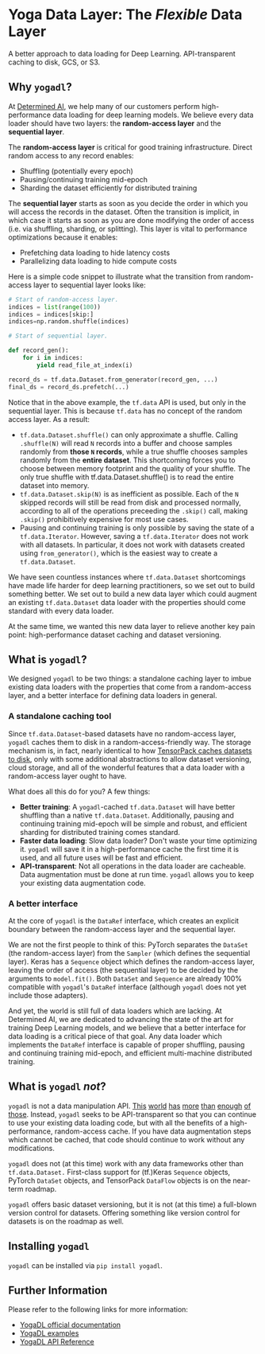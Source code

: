 # Yoga Data Layer: The _Flexible_ Data Layer

A better approach to data loading for Deep Learning.  API-transparent caching to disk, GCS, or S3.

## Why `yogadl`?

At [Determined AI](https://determined.ai), we help many of our customers perform high-performance data
loading for deep learning models.  We believe every data loader should have two layers: the
**random-access layer** and the **sequential layer**.

The **random-access layer** is critical for good training infrastructure.  Direct random access to
any record enables:

  - Shuffling (potentially every epoch)
  - Pausing/continuing training mid-epoch
  - Sharding the dataset efficiently for distributed training

The **sequential layer** starts as soon as you decide the order in which you will access the records in
the dataset.  Often the transition is implicit, in which case it starts as soon as you are done
modifying the order of access (i.e. via shuffling, sharding, or splitting).  This layer is vital to
performance optimizations because it enables:

  - Prefetching data loading to hide latency costs
  - Parallelizing data loading to hide compute costs

Here is a simple code snippet to illustrate what the transition from random-access layer to
sequential layer looks like:

```python
# Start of random-access layer.
indices = list(range(100))
indices = indices[skip:]
indices=np.random.shuffle(indices)

# Start of sequential layer.

def record_gen():
    for i in indices:
        yield read_file_at_index(i)

record_ds = tf.data.Dataset.from_generator(record_gen, ...)
final_ds = record_ds.prefetch(...)

```

Notice that in the above example, the `tf.data` API is used, but only in the sequential layer.
This is because `tf.data` has no concept of the random access layer.  As a result:

  - `tf.data.Dataset.shuffle()` can only approximate a shuffle.  Calling `.shuffle(N)` will read
    `N` records into a buffer and choose samples randomly from **those `N` records**, while a true
    shuffle chooses samples randomly from the **entire dataset**.  This shortcoming forces you
    to choose between memory footprint and the quality of your shuffle.  The only true
    shuffle with tf.data.Dataset.shuffle() is to read the entire dataset into memory.
  - `tf.data.Dataset.skip(N)` is as inefficient as possible.  Each of the `N` skipped records will
    still be read from disk and processed normally, according to all of the operations preceeding
    the `.skip()` call, making `.skip()` prohibitively expensive for most use cases.
  - Pausing and continuing training is only possible by saving the state of a `tf.data.Iterator`.
    However, saving a `tf.data.Iterator` does not work with all datasets.  In particular, it does
    not work with datasets created using `from_generator()`, which is the easiest way to create a
    `tf.data.Dataset`.

We have seen countless instances where `tf.data.Dataset` shortcomings have made life harder for
deep learning practitioners, so we set out to build something better.  We set out to build a new
data layer which could augment an existing `tf.data.Dataset` data loader with the properties should
come standard with every data loader.

At the same time, we wanted this new data layer to relieve another key pain point: high-performance
dataset caching and dataset versioning.

## What is `yogadl`?

We designed `yogadl` to be two things: a standalone caching layer to imbue existing data loaders
with the properties that come from a random-access layer, and a better interface for defining data
loaders in general.

### A standalone caching tool

Since `tf.data.Dataset`-based datasets have no random-access layer, `yogadl` caches them to disk in
a random-access-friendly way.  The storage mechanism is, in fact, nearly identical to how
[TensorPack caches datasets to disk](https://tensorpack.readthedocs.io/modules/dataflow.html#tensorpack.dataflow.LMDBSerializer),
only with some additional abstractions to allow dataset versioning, cloud storage, and all of the
wonderful features that a data loader with a random-access layer ought to have.

What does all this do for you?  A few things:

 - **Better training**: A `yogadl`-cached `tf.data.Dataset` will have better shuffling than a
   native `tf.data.Dataset`.  Additionally, pausing and continuing training mid-epoch will be
   simple and robust, and efficient sharding for distributed training comes standard.
 - **Faster data loading**: Slow data loader?  Don't waste your time optimizing it.  `yogadl` will
   save it in a high-performance cache the first time it is used, and all future uses will be
   fast and efficient.
 - **API-transparent**: Not all operations in the data loader are cacheable.  Data augmentation
   must be done at run time.  `yogadl` allows you to keep your existing data augmentation code.

### A better interface

At the core of `yogadl` is the `DataRef` interface, which creates an explicit boundary between the
random-access layer and the sequential layer.

We are not the first people to think of this: PyTorch separates the `DataSet` (the random-access
layer) from the `Sampler` (which defines the sequential layer).  Keras has a `Sequence` object
which defines the random-access layer, leaving the order of access (the sequential layer) to be
decided by the arguments to `model.fit()`.  Both `DataSet` and `Sequence` are already 100%
compatible with `yogadl`'s `DataRef` interface (although `yogadl` does not yet include those
adapters).

And yet, the world is still full of data loaders which are lacking.  At Determined AI, we are
dedicated to advancing the state of the art for training Deep Learning models, and we believe that
a better interface for data loading is a critical piece of that goal.  Any data loader which
implements the `DataRef` interface is capable of proper shuffling, pausing and continuing training
mid-epoch, and efficient multi-machine distributed training.

## What is `yogadl` _not_?

`yogadl` is not a data manipulation API.
[This](https://www.tensorflow.org/api_docs/python/tf/data/Dataset)
[world](https://tensorpack.readthedocs.io/tutorial/dataflow.html)
[has](https://keras.io/preprocessing/image/)
[more](https://pytorch.org/docs/stable/torchvision/ops.html)
[than](https://numpy.org/)
[enough](https://pandas.pydata.org/)
[of](https://docs.nvidia.com/deeplearning/sdk/dali-developer-guide/docs/index.html)
[those](https://opencv-python-tutroals.readthedocs.io/en/latest/).
Instead, `yogadl` seeks to be API-transparent so that you can continue to use your existing data
loading code, but with all the benefits of a high-performance, random-access cache.  If you have
data augmentation steps which cannot be cached, that code should continue to work without any
modifications.

`yogadl` does not (at this time) work with any data frameworks other than `tf.data.Dataset.`
First-class support for (tf.)Keras `Sequence` objects, PyTorch `DataSet` objects, and TensorPack
`DataFlow` objects is on the near-term roadmap.

`yogadl` offers basic dataset versioning, but it is not (at this time) a full-blown version control
for datasets.  Offering something like version control for datasets is on the roadmap as well.

## Installing `yogadl`

`yogadl` can be installed via `pip install yogadl`.

## Further Information

Please refer to the following links for more information:
 - [YogaDL official documentation](https://yogadl.readthedocs.io/)
 - [YogaDL examples](https://yogadl.readthedocs.io/examples)
 - [YogaDL API Reference](https://yogadl.readthedocs.io/api)
